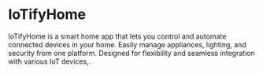 # IoTifyHome
IoTifyHome is a smart home app that lets you control and automate connected devices in your home. Easily manage appliances, lighting, and security from one platform. Designed for flexibility and seamless integration with various IoT devices,.
